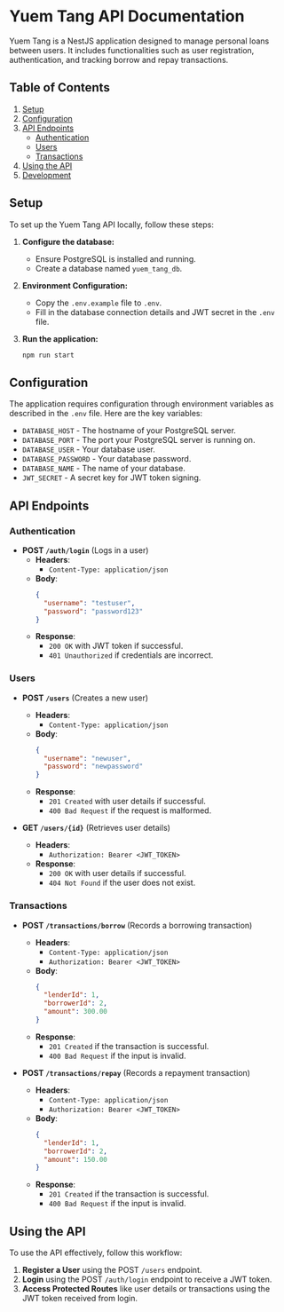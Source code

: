 
# Yuem Tang API Documentation

Yuem Tang is a NestJS application designed to manage personal loans between users. It includes functionalities such as user registration, authentication, and tracking borrow and repay transactions.

## Table of Contents
1. [Setup](#setup)
2. [Configuration](#configuration)
3. [API Endpoints](#api-endpoints)
    - [Authentication](#authentication)
    - [Users](#users)
    - [Transactions](#transactions)
4. [Using the API](#using-the-api)
5. [Development](#development)

## Setup

To set up the Yuem Tang API locally, follow these steps:

1. **Configure the database:**
   - Ensure PostgreSQL is installed and running.
   - Create a database named `yuem_tang_db`.

2. **Environment Configuration:**
   - Copy the `.env.example` file to `.env`.
   - Fill in the database connection details and JWT secret in the `.env` file.

3. **Run the application:**
   ```bash
   npm run start
   ```

## Configuration

The application requires configuration through environment variables as described in the `.env` file. Here are the key variables:

- `DATABASE_HOST` - The hostname of your PostgreSQL server.
- `DATABASE_PORT` - The port your PostgreSQL server is running on.
- `DATABASE_USER` - Your database user.
- `DATABASE_PASSWORD` - Your database password.
- `DATABASE_NAME` - The name of your database.
- `JWT_SECRET` - A secret key for JWT token signing.

## API Endpoints

### Authentication

- **POST `/auth/login`** (Logs in a user)
  - **Headers**:
    - `Content-Type: application/json`
  - **Body**:
    ```json
    {
      "username": "testuser",
      "password": "password123"
    }
    ```
  - **Response**:
    - `200 OK` with JWT token if successful.
    - `401 Unauthorized` if credentials are incorrect.

### Users

- **POST `/users`** (Creates a new user)
  - **Headers**:
    - `Content-Type: application/json`
  - **Body**:
    ```json
    {
      "username": "newuser",
      "password": "newpassword"
    }
    ```
  - **Response**:
    - `201 Created` with user details if successful.
    - `400 Bad Request` if the request is malformed.

- **GET `/users/{id}`** (Retrieves user details)
  - **Headers**:
    - `Authorization: Bearer <JWT_TOKEN>`
  - **Response**:
    - `200 OK` with user details if successful.
    - `404 Not Found` if the user does not exist.

### Transactions

- **POST `/transactions/borrow`** (Records a borrowing transaction)
  - **Headers**:
    - `Content-Type: application/json`
    - `Authorization: Bearer <JWT_TOKEN>`
  - **Body**:
    ```json
    {
      "lenderId": 1,
      "borrowerId": 2,
      "amount": 300.00
    }
    ```
  - **Response**:
    - `201 Created` if the transaction is successful.
    - `400 Bad Request` if the input is invalid.

- **POST `/transactions/repay`** (Records a repayment transaction)
  - **Headers**:
    - `Content-Type: application/json`
    - `Authorization: Bearer <JWT_TOKEN>`
  - **Body**:
    ```json
    {
      "lenderId": 1,
      "borrowerId": 2,
      "amount": 150.00
    }
    ```
  - **Response**:
    - `201 Created` if the transaction is successful.
    - `400 Bad Request` if the input is invalid.

## Using the API

To use the API effectively, follow this workflow:

1. **Register a User** using the POST `/users` endpoint.
2. **Login** using the POST `/auth/login` endpoint to receive a JWT token.
3. **Access Protected Routes** like user details or transactions using the JWT token received from login.